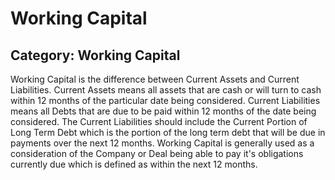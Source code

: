 # Working Capital
## Category: Working Capital
Working Capital is the difference between Current Assets and Current Liabilities. Current Assets means all assets that are cash or will turn to cash within 12 months of the particular date being considered. Current Liabilities means all Debts that are due to be paid within 12 months of the date being considered. The Current Liabilities should include the Current Portion of Long Term Debt which is the portion of the long term debt that will be due in payments over the next 12 months.
Working Capital is generally used as a consideration of the Company or Deal being able to pay it's obligations currently due  which is defined as within the next 12 months.
